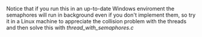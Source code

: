 Notice that if you run this in an up-to-date Windows enviroment the semaphores will run in background 
even if you don't implement them, so try it in a Linux machine to appreciate the collision problem with the threads
and then solve this with *thread_with_semaphores.c*
